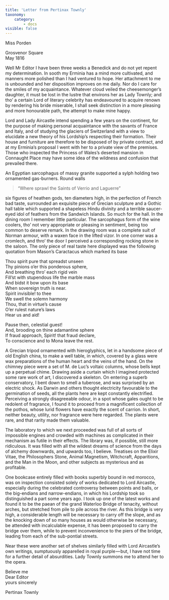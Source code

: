 ```yaml
---
title: 'Letter from Pertinax Townly'
taxonomy:
    category:
        - docs
visible: false
---
```

<div class="author">Miss Porden</div>

Grosvenor Square  
May 1816

Well Mr Editor I have been three weeks a Benedick and do not yet repent my determination. In sooth my Erminia has a mind more cultivated, and manners more polished than I had ventured to hope. Her attachment to me is unbounded and her disposition improves on me daily. Nor do I care for the smiles of my acquaintance. Whatever cloud veiled the cheesemonger’s daughter, it must be lost in the lustre that environs her as Lady Townly; and tho’ a certain Lord of literary celebrity has endeavoured to acquire renown by rendering his bride miserable, I shall seek distinction in a more pleasing and more honourable path, the attempt to make mine happy.

Lord and Lady Aircastle intend spending a few years on the continent, for the purpose of making personal acquaintance with the savants of France and Italy, and of studying the glaciers of Switzerland with a view to elucidate a new theory of his Lordship’s respecting their formation. Their house and furniture are therefore to be disposed of by private contract, and at my Erminia’s proposal I went with her to a private view of the premises. Those who inspected the Princess of Wales’s deserted mansion in Connaught Place may have some idea of the wildness and confusion that prevailed there.

An Egyptian sarcophagus of massy granite supported a sylph holding two ornamented gas-burners. Round walls

> “Where sprawl the Saints of Verrio and Laguerre”

six figures of heathen gods, ten diameters high, in the perfection of French bad taste, surrounded an exquisite piece of Grecian sculpture and a Gothic hall table which supported a shapeless Hindu divinity and a terrible saucer-eyed idol of feathers from the Sandwich Islands. So much for the hall. In the dining room I remember little particular. The sarcophagus form of the wine coolers, tho’ not very appropriate or pleasing in sentiment, being too common to deserve remark. In the drawing room was a complete suit of Norman armour, with a waxen face in the lifted vizor. In one corner was a cromlech, and thro’ the door I perceived a corresponding rocking stone in the saloon. The only piece of real taste here displayed was the following quotation from Mason’s Caractacus which marked its base

Thou spirit pure that spreadst unseen  
Thy pinions o’er this ponderous sphere,  
And breathing thro’ each rigid vein  
Fill’st with stupendous life the marble mass  
And bidst it bow upon its base  
When sovereign truth is near.  
Spirit invisible! to thee  
We swell the solemn harmony  
Thou, that in virtue’s cause  
O’er rulest nature’s laws  
Hear us and aid!

Pause then, celestial guest!  
And, brooding on thine adamantine sphere  
If fraud approach, Spirit! that fraud declare,  
To conscience and to Mona leave the rest.

A Grecian tripod ornamented with hieroglyphics, let in a handsome piece of old English china, to make a well table, in which, covered by a glass were wax preparations of the human heart and the veins of the hand. On the chimney piece were a set of M. de Luc’s voltaic columns, whose bells kept up a perpetual chime. Drawing aside a curtain which I imagined protected some rare work of art, I discovered a skeleton. On entering a superb conservatory, I bent down to smell a tuberose, and was surprised by an electric shock. As Darwin and others thought electricity favourable to the germination of seeds, all the plants here are kept constantly electrified. Perceiving a strongly disagreeable odour, in a spot whose gales ought to be redolent of fragrance, I found it to proceed from a magnificent collection of the pothos, whose lurid flowers have exactly the scent of carrion. In short, neither beauty, utility, nor fragrance were here regarded. The plants were rare, and that rarity made them valuable.

The laboratory to which we next proceeded was full of all sorts of impossible engines and crowded with machines as complicated in their mechanism as futile in their effects. The library was, if possible, still more ridiculous. It was filled with all the wildest dreams of science from the days of alchemy downwards, and upwards too, I believe. Treatises on the Elixir Vitae, the Philosophers Stone, Animal Magnetism, Witchcraft, Apparitions, and the Man in the Moon, and other subjects as mysterious and as profitable.

One bookcase entirely filled with books superbly bound in red morocco, was on inspection consisted solely of works dedicated to Lord Aircastle, especially during the celebrated controversy between points and balls, or the big-endians and narrow-endians, in which his Lordship took so distinguished a part some years ago. I took up one of the latest works and found it to be the paean of the grand Waterloo Bridge of tenacity, without arches, but stretched from pile to pile across the river. As this bridge is very high, a considerable length will be necessary to carry off the slope, and as the knocking down of so many houses as would otherwise be necessary, be attended with incalculable expense, it has been proposed to carry the bridge over them, while to prevent inconvenience to the piers of the bridge, leading from each of the sub-pontial streets.  

Near these were another set of shelves similarly filled with Lord Aircastle’s own writings, sumptuously apparelled in royal purple — but, I have not time for a further detail of absurdities. Lady Townly summons me to attend her to the opera.

Believe me  
Dear Editor  
yours sincerely    

Pertinax Townly

